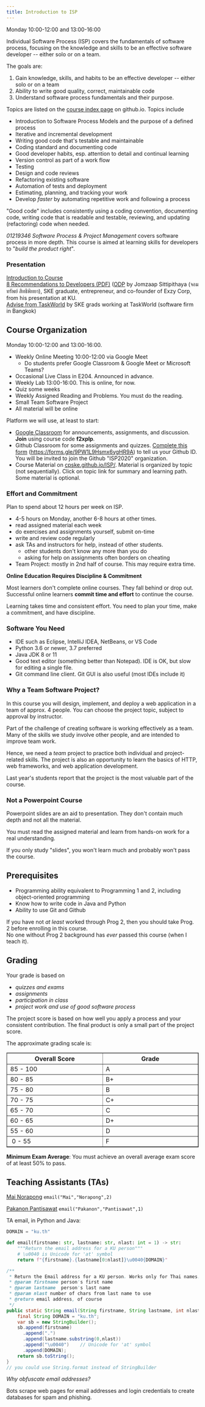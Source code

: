 ```yaml
---
title: Introduction to ISP
---
```


Monday 10:00-12:00 and 13:00-16:00

Individual Software Process (ISP) covers the fundamentals of software process,
focusing on the knowledge and skills to be an effective software developer -- either solo or on a team.

The goals are:

1. Gain knowledge, skills, and habits to be an effective developer -- either solo or on a team
2. Ability to write good quality, correct, maintainable code
3. Understand software process fundamentals and their purpose.


Topics are listed on the [course index page](/ISP/) on github.io.
Topics include

* Introduction to Software Process Models and the purpose of a defined process
* Iterative and incremental development
* Writing good code that's testable and maintainable
* Coding standard and documenting code
* Good developer habits, esp. attention to detail and continual learning
* Version control as part of a work flow
* Testing
* Design and code reviews
* Refactoring existing software
* Automation of tests and deployment
* Estimating, planning, and tracking your work
* Develop *faster* by automating repetitive work and following a process

"Good code" includes consistently using a coding convention, documenting code, writing code that is readable and testable, reviewing, and updating (refactoring) code when needed.

*01219346 Software Process &amp; Project Management*
covers software process in more depth.  This course is aimed at 
learning skills for developers to "*build the product right*".

### Presentation

[Introduction to Course](Introduction-to-Course.pdf)     
[8 Recommendations to Developers (PDF)](Jomzap-Recommendations.pdf) ([ODP](Jomzap-Recommendations.odp) by Jomzaap Sittipithaya (จอมทรัพย์ สิทธิพิทยา), SKE graduate, entrepreneur, and co-founder of Exzy Corp, from his presentation at KU.    
[Advise from TaskWorld](TaskWorld-Advise) by SKE grads working at TaskWorld (software firm in Bangkok)

## Course Organization

Monday 10:00-12:00 and 13:00-16:00.

* Weekly Online Meeting 10:00-12:00 via Google Meet
  - Do students prefer Google Classroom &amp; Google Meet or Microsoft Teams?
* Occasional Live Class in E204.  Announced in advance.
* Weekly Lab 13:00-16:00. This is online, for now.
* Quiz some weeks
* Weekly Assigned Reading and Problems. You must do the reading.
* Small Team Software Project
* All material will be online

Platform we will use, at least to start:

* [Google Classroom](https://classroom.google.com) for announcements, assignments, and discussion.  **Join** using course code **f2xplp**.
* Github Classroom for some assignments and quizzes. 
[Complete this form](https://forms.gle/9PW1L9Hsmx6ygHR9A) (https://forms.gle/9PW1L9Hsmx6ygHR9A) to tell us your Github ID.  You will be invited to join the Github "ISP2020" organization.
* Course Material on [cpske.github.io/ISP/](https://cpske.github.io/ISP/). Material is organized by topic (not sequentially). Click on topic link for summary and learning path. Some material is optional.


### Effort and Commitment

Plan to spend about 12 hours per week on ISP.

* 4-5 hours on Monday, another 6-8 hours at other times.
* read assigned material each week
* do exercises and assignments yourself, submit on-time
* write and review code regularly
* ask TAs and instructors for help, instead of other students.
  - other students don't know any more than you do
  - asking for help on assignments often borders on cheating
* Team Project: mostly in 2nd half of course. This may require extra time.

**Online Education Requires Discipline & Commitment**    

Most learners don't complete online courses.  They fall behind 
or drop out.  
Successful online learners **commit time and effort** to continue the course.

Learning takes time and consistent effort. You need to plan
your time, make a commitment, and have discipline.

### Software You Need

* IDE such as Eclipse, IntelliJ IDEA, NetBeans, or VS Code
* Python 3.6 or newer, 3.7 preferred
* Java JDK 8 or 11
* Good text editor (something better than Notepad). IDE is OK, but slow for editing a single file.
* Git command line client. Git GUI is also useful (most IDEs include it)


### Why a Team Software Project?

In this course you will design, implement, and deploy a web application
in a team of approx. 4 people.  You can choose the project topic, 
subject to approval by instructor.

Part of the challenge of creating software is working effectively
as a team.  Many of the skills we study involve other people, 
and are intended to improve team work.

Hence, we need a *team* project to practice both individual and project-related skills.
The project is also an opportunity to learn the basics of HTTP, web frameworks, and web application development.

Last year's students report that the project is the most valuable part of the course.


### Not a Powerpoint Course

Powerpoint slides are an aid to presentation.
They don't contain much depth and not all the material. 

You must read the assigned material and learn from hands-on work 
for a real understanding.

If you only study "slides", you won't learn much and probably won't
pass the course.


## Prerequisites

* Programming ability equivalent to Programming 1 and 2, including object-oriented programming
* Know how to write code in Java and Python
* Ability to use Git and Github

If you have not *at least* worked through Prog 2, then you should take Prog. 2 before enrolling in this course.    
No one without Prog 2 background has *ever* passed this course (when I teach it).

## Grading

Your grade is based on    
- *quizzes and exams*
- *assignments*
- *participation in class*
- *project work and use of good software process*

The project score is based on how well you apply a process and your consistent contribution.  The final product is only a small part of the project score.

The approximate grading scale is:

<table align="center" border="1" width="40%">
<tr> <th width="20%">Overall Score</th> <th width="20%"> Grade </th> </tr>
<tr> <td> 85 - 100</td> <td>  A  </td></tr>
<tr> <td> 80 - 85 </td> <td>  B+ </td></tr>
<tr> <td> 75 - 80 </td> <td>  B  </td></tr>
<tr> <td> 70 - 75 </td> <td>  C+ </td></tr>
<tr> <td> 65 - 70 </td> <td>  C  </td></tr>
<tr> <td> 60 - 65 </td> <td>  D+ </td></tr>
<tr> <td> 55 - 60 </td> <td>  D  </td></tr>
<tr> <td> &nbsp;0 - 55 </td> <td>  F  </td></tr>
</table>

**Minimum Exam Average**: 
You must achieve an overall average exam score of at least 50% to pass.


## Teaching Assistants (TAs)

[Mai Norapong](https://github.com/MaiNorapong) 	`email("Mai","Norapong",2)`

[Pakanon Pantisawat](https://github.com/pknn) `email("Pakanon","Pantisawat",1)`

TA email, in Python and Java:

```python
DOMAIN = "ku.th"

def email(firstname: str, lastname: str, nlast: int = 1) -> str:
    """Return the email address for a KU person"""
    # \u0040 is Unicode for 'at' symbol
    return f"{firstname}.{lastname[0:nlast]}\u0040{DOMAIN}"
```

```java
/**
 * Return the Email address for a KU person. Works only for Thai names.
 * @param firstname person's first name
 * @param lastname  person's last name
 * @param nlast number of chars from last name to use
 * @return email address, of course
 */
public static String email(String firstname, String lastname, int nlast) {
    final String DOMAIN = "ku.th";
    var sb = new StringBuilder();
    sb.append(firstname)
      .append(".")
      .append(lastname.substring(0,nlast))
      .append("\u0040")    // Unicode for 'at' symbol
      .append(DOMAIN);
    return sb.toString();
}
// you could use String.format instead of StringBuilder
```

*Why obfuscate email addresses?* 

Bots scrape web pages for email addresses and login credentials
to create databases for spam and phishing.

